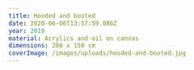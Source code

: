 ```yaml
---
title: Hooded and booted
date: 2020-06-06T13:57:59.086Z
year: 2019
material: Acrylics and oil on canvas
dimensions: 200 x 150 cm
coverImage: /images/uploads/hooded-and-booted.jpg
---
```

